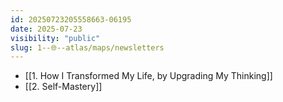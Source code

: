 ```yaml
---
id: 20250723205558663-06195
date: 2025-07-23
visibility: "public"
slug: 1--🌐--atlas/maps/newsletters
---
```


- [[1. How I Transformed My Life, by Upgrading My Thinking]]
- [[2. Self-Mastery]]